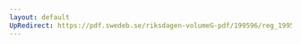 ```yaml
---
layout: default
UpRedirect: https://pdf.swedeb.se/riksdagen-volumeG-pdf/199596/reg_199596/reg_199596_0166.pdf
---
```

